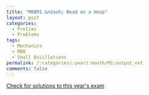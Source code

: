 ```yaml
---
title: "M08M1 &ndash; Bead on a Hoop"
layout: post
categories:
  - Prelims
  - Problems
tags:
  - Mechanics
  - M08
  - Small Oscillations
permalink: /:categories/:year/:month/M1:output_ext
comments: false
---
```

<object data="2008M1M.pdf" type="application/pdf" width="100%" height="500"></object>
<div class="message"><a href='https://princetonprelim.com/prelim/21/'>Check for solutions to this year's exam</a></div>